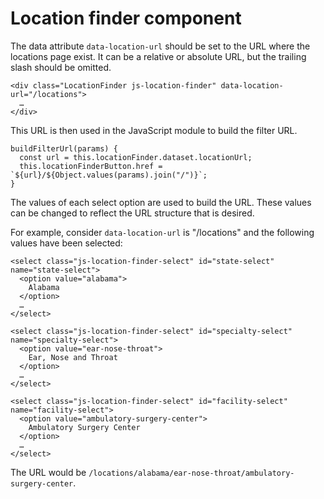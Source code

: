 # Location finder component

The data attribute `data-location-url` should be set to the URL where the locations page exist. It can be a relative or absolute URL, but the trailing slash should be omitted.

```
<div class="LocationFinder js-location-finder" data-location-url="/locations">
  …
</div>
```

This URL is then used in the JavaScript module to build the filter URL.

```
buildFilterUrl(params) {
  const url = this.locationFinder.dataset.locationUrl;
  this.locationFinderButton.href = `${url}/${Object.values(params).join("/")}`;
}
```

The values of each select option are used to build the URL. These values can be changed to reflect the URL structure that is desired.

For example, consider `data-location-url` is "/locations" and the following values have been selected:

```
<select class="js-location-finder-select" id="state-select" name="state-select">
  <option value="alabama">
    Alabama
  </option>
  …
</select>

<select class="js-location-finder-select" id="specialty-select" name="specialty-select">
  <option value="ear-nose-throat">
    Ear, Nose and Throat
  </option>
  …
</select>

<select class="js-location-finder-select" id="facility-select" name="facility-select">
  <option value="ambulatory-surgery-center">
    Ambulatory Surgery Center
  </option>
  …
</select>
```

The URL would be `/locations/alabama/ear-nose-throat/ambulatory-surgery-center`.
